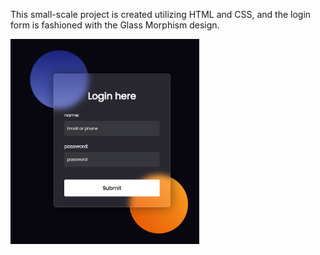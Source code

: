This small-scale project is created utilizing HTML and CSS, and the login form is fashioned with the Glass Morphism design.

<img src="img/login.png" width="60%"/>
